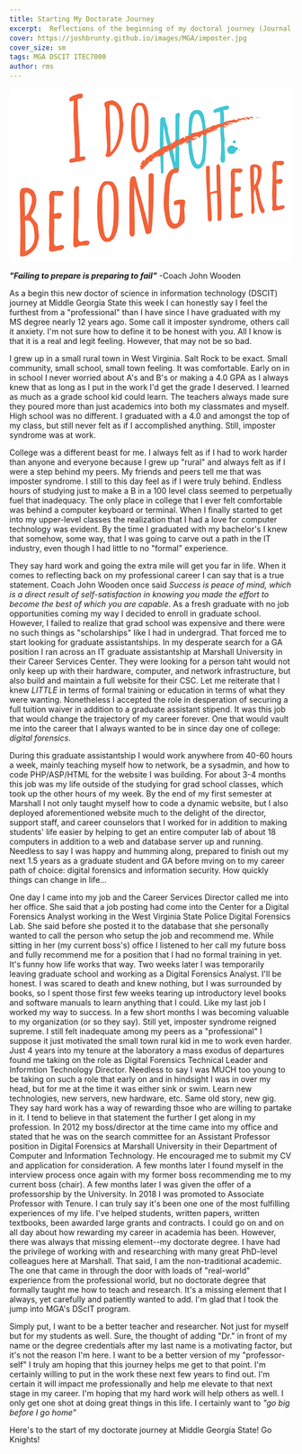 ```yaml
---
title: Starting My Doctorate Journey
excerpt:  Reflections of the beginning of my doctoral journey (Journal Entry #1)
cover: https://joshbrunty.github.io/images/MGA/imposter.jpg
cover_size: sm
tags: MGA DSCIT ITEC7000
author: rms
---
```


![Image](/images/MGA/imposter.png)

***"Failing to prepare is preparing to fail"*** -Coach John Wooden

As a begin this new doctor of science in information technology (DSCIT) journey at Middle Georgia State this week I can honestly say I feel the furthest from a "professional" than I have since I have graduated with my MS degree nearly 12 years ago. Some call it imposter syndrome, others call it anxiety. I'm not sure how to define it to be honest with you. All I know is that it is a real and legit feeling. However, that may not be so bad.

I grew up in a small rural town in West Virginia. Salt Rock to be exact. Small community, small school, small town feeling. It was comfortable. Early on in in school I never worried about A's and B's or making a 4.0 GPA as I always knew that as long as I put in the work I'd get the grade I deserved. I learned as much as a grade school kid could learn. The teachers always made sure they poured more than just academics into both my classmates and myself. High school was no different. I graduated with a 4.0 and amongst the top of my class, but still never felt as if I accomplished anything. Still, imposter syndrome was at work.

College was a different beast for me. I always felt as if I had to work harder than anyone and everyone because I grew up "rural" and always felt as if I were a step behind my peers. My friends and peers tell me that was imposter syndrome. I still to this day feel as if I were truly behind. Endless hours of studying just to make a B in a 100 level class seemed to perpetually fuel that inadequacy. The only place in college that I ever felt comfortable was behind a computer keyboard or terminal. When I finally started to get into my upper-level classes the realization that I had a love for computer technology was evident. By the time I graduated with my bachelor's I knew that somehow, some way, that I was going to carve out a path in the IT industry, even though I had little to no "formal" experience.

They say hard work and going the extra mile will get you far in life. When it comes to reflecting back on my professional career I can say that is a true statement. Coach John Wooden once said *Success is peace of mind, which is a direct result of self-satisfaction in knowing you made the effort to become the best of which you are capable*. As a fresh graduate with no job opportunities coming my way I decided to enroll in graduate school. However, I failed to realize that grad school was expensive and there were no such things as "scholarships" like I had in undergrad. That forced me to start looking for graduate assistantships. In my desperate search for a GA position I ran across an IT graduate assistantship at Marshall University in their Career Services Center. They were looking for a person taht would not only keep up with their hardware, computer, and network infrastructure, but also build and maintain a full website for their CSC. Let me reiterate that I knew *LITTLE* in terms of formal training or education in terms of what they were wanting. Nonetheless I accepted the role in desperation of securing a full tuition waiver in addition to a graduate assistant stipend. It was this job that would change the trajectory of my career forever. One that would vault me into the career that I always wanted to be in since day one of college: *digital forensics*.

During this graduate assistantship I would work anywhere from 40-60 hours a week, mainly teaching myself how to network, be a sysadmin, and how to code PHP/ASP/HTML for the website I was building. For about 3-4 months this job was my life outside of the studying for grad school classes, which took up the other hours of my week. By the end of my first semester at Marshall I not only taught myself how to code a dynamic website, but I also deployed aforementioned website much to the delight of the director, support staff, and career counselors that I worked for in addition to making students' life easier by helping to get an entire computer lab of about 18 computers in addition to a web and database server up and running. Needless to say I was happy and humming along, prepared to finish out my next 1.5 years as a graduate student and GA before mving on to my career path of choice: digital forensics and information security. How quickly things can change in life...

One day I came into my job and the Career Services Director called me into her office. She said that a job posting had come into the Center for a Digital Forensics Analyst working in the West Virginia State Police Digital Forensics Lab. She said before she posted it to the database that she personally wanted to call the person who setup the job and recommend me. While sitting in her (my current boss's) office I listened to her call my future boss and fully recommend me for a position that I had no formal training in yet. It's funny how life works that way. Two weeks later I was temporarily leaving graduate school and working as a Digital Forensics Analyst. I'll be honest. I was scared to death and knew nothing, but I was surrounded by books, so I spent those first few weeks tearing up introductory level books and software manuals to learn anything that I could. Like my last job I worked my way to success. In a few short months I was becoming valuable to my organization (or so they say). Still yet, imposter syndrome reigned supreme. I still felt inadequate among my peers as a "professional" I suppose it just motivated the small town rural kid in me to work even harder. Just 4 years into my tenure at the laboratory a mass exodus of departures found me taking on the role as Digital Forensics Technical Leader and Informtion Technology Director. Needless to say I was MUCH too young to be taking on such a role that early on and in hindsight I was in over my head, but for me at the time it was either sink or swim. Learn new technologies, new servers, new hardware, etc. Same old story, new gig. They say hard work has a way of rewarding thsoe who are willing to partake in it. I tend to believe in that statement the further I get along in my profession. In 2012 my boss/director at the time came into my office and stated that he was on the search committee for an Assistant Professor position in Digital Forensics at Marshall University in their Department of Computer and Information Technology. He encouraged me to submit my CV and application for consideration. A few months later I found myself in the interview process once again with my former boss recommending me to my current boss (chair). A few months later I was given the offer of a professorship by the University. In 2018 I was promoted to Associate Professor with Tenure. I can truly say it's been one one of the most fulfilling experiences of my life. I've helped students, written papers, written textbooks, been awarded large grants and contracts. I could go on and on all day about how rewarding my career in academia has been. However, there was always that missing element--my doctorate degree. I have had the privilege of working with and researching with many great PhD-level colleagues here at Marshall. That said, I am the non-traditional academic. The one that came in through the door with loads of "real-world" experience from the professional world, but no doctorate degree that formally taught me how to teach and research. It's a missing element that I always, yet carefully and patiently wanted to add. I'm glad that I took the jump into MGA's DScIT program. 

Simply put, I want to be a better teacher and researcher. Not just for myself but for my students as well. Sure, the thought of adding "Dr." in front of my name or the degree credentials after my last name is a motivating factor, but it's not the reason I'm here. I want to be a better version of my "professor-self" I truly am hoping that this journey helps me get to that point. I'm certainly willing to put in the work these next few years to find out. I'm certain it will impact me professionally and help me elevate to that next stage in my career. I'm hoping that my hard work will help others as well. I only get one shot at doing great things in this life. I certainly want to *"go big before I go home"*

Here's to the start of my doctorate journey at Middle Georgia State! Go Knights!  
